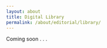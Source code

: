 ```yaml
---
layout: about
title: Digital Library
permalink: /about/editorial/library/
---
```

Coming soon . . .

